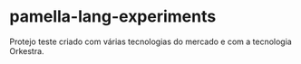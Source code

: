 # pamella-lang-experiments

Protejo teste criado com várias tecnologias do mercado e com a tecnologia Orkestra.
